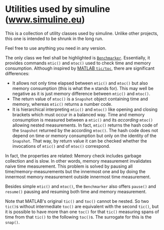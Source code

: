 <!-- markdownlint-disable no-trailing-spaces -->
<!-- markdownlint-disable no-inline-html -->
# Utilities used by simuline (www.simuline.eu)

This is a collection of utility classes used by simuline.
Unlike other projects, this one is intended to be shrunk in the long run.

Feel free to use anything you need in any version. 

The only class we feel shall be highlighted 
is [`Benchmarker`](./src/main/java/eu/simuline/util/Benchmarker.java). 
Essentially, it provides commands `mtic()` and `mtoc()` used to check time and memory consumption. 
Although inspired by [MATLAB `tic/toc`](https://www.mathworks.com/help/matlab/ref/tic.html), 
there are significant differences: 

- It allows not only time elapsed between `mtic()` and `mtoc()` 
  but also memory consumption (this is what the `m` stands for). 
  This may well be negative as it is just memory difference between `mtic()` and `mtoc()`. 
- The return value of `mtoc()` is a `Snapshot` object containing time and memory, whereas `mtic()` returns a number code. 
- It is hierarchical interpreting `mtic()` and `mtoc()` like opening and closing brackets which must occur in a balanced way. 
  Time and memory consumption is measured between a `mtic()` and its *according* `mtoc()` 
  allowing nested measurements. 
  In fact, `mtic()` returns the hash code of the `Snapshot` returned by the according `mtoc()`. 
  The hash code does not depend on time or memory consumption but only on the identity of the `Snapshot`. 
  That way, by return value it can be checked whether the invocations of `mtic()` and of `mtoc()` correspond. 

In fact, the properties are related: 
Memory check includes garbage collection and is slow. 
In other words, memory measurement invalidates naive time measurement. 
This problem is solved by pausing all time/memory-measurements but the innermost one 
and by doing the innermost memory measurement outside innermost time measurement. 

Besides simple `mtic()` and `mtoc()`, the `Benchmarker` also offers `pause()` and `resume()` 
pausing and resuming both time and memory measurement. 

Note that MATLAB's original `tic()` and `toc()` cannot be nested. 
So two `tic()`s without intermediate `toc()` are equivalent with the second `tic()`, 
but it is possible to have more than one `toc()` for that `tic()` measuring spans of time from that `tic()` 
to the following `toc()`s. 
The surrogate for this is the `snap()`. 
